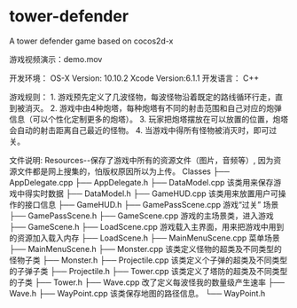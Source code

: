# tower-defender
A tower defender game based on cocos2d-x

游戏视频演示：demo.mov
	
开发环境：
	OS-X Version: 10.10.2
	Xcode Version:6.1.1
   	开发语言： C++

游戏规则：
	1. 游戏预先定义了几波怪物，每波怪物沿着既定的路线循环行走，直到被消灭。
	2. 游戏中由4种炮塔，每种炮塔有不同的射击范围和自己对应的炮弹信息（可以个性化定制更多的炮塔）。
	3. 玩家把炮塔摆放在可以放置的位置，炮塔会自动的射击距离自己最近的怪物。
	4. 当游戏中得所有怪物被消灭时，即可过关。

文件说明:
	Resources--保存了游戏中所有的资源文件（图片，音频等）, 因为资源文件都是网上搜集的，怕版权原因所以为上传。
	Classes
	├── AppDelegate.cpp
	├── AppDelegate.h
	├── DataModel.cpp 该类用来保存游戏中得实时数据
	├── DataModel.h
	├── GameHUD.cpp 该类用来放置用户可操作的接口信息
	├── GameHUD.h
	├── GamePassScene.cpp 游戏“过关” 场景
	├── GamePassScene.h
	├── GameScene.cpp 游戏的主场景类，进入游戏
	├── GameScene.h
	├── LoadScene.cpp 游戏载入主界面，用来把游戏中用到的资源加入载入内存
	├── LoadScene.h
	├── MainMenuScene.cpp 菜单场景
	├── MainMenuScene.h
	├── Monster.cpp  该类定义怪物的超类及不同类型的怪物子类
	├── Monster.h
	├── Projectile.cpp 该类定义个子弹的超类及不同类型的子弹子类
	├── Projectile.h
	├── Tower.cpp 该类定义了塔防的超类及不同类型的子类
	├── Tower.h
	├── Wave.cpp 改了定义每波怪我的数量级产生速率
	├── Wave.h
	├── WayPoint.cpp 该类保存地图的路径信息。
	└── WayPoint.h

